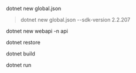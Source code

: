 dotnet new global.json
> dotnet new global.json --sdk-version 2.2.207

dotnet new webapi -n api

dotnet restore

dotnet build 

dotnet run 




